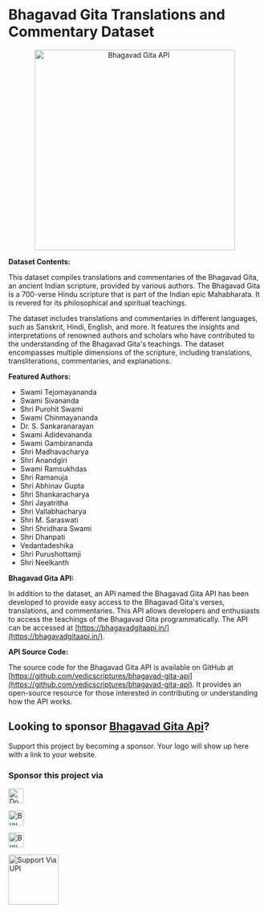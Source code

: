 # Bhagavad Gita Translations and Commentary Dataset

<p align="center"><img alt="Bhagavad Gita API" src="https://repository-images.githubusercontent.com/314205765/0bb18d80-2b22-11eb-8f6f-ccf20c0c2679" width="400vw"/></p>

**Dataset Contents:**

This dataset compiles translations and commentaries of the Bhagavad Gita, an ancient Indian scripture, provided by various authors. The Bhagavad Gita is a 700-verse Hindu scripture that is part of the Indian epic Mahabharata. It is revered for its philosophical and spiritual teachings.

The dataset includes translations and commentaries in different languages, such as Sanskrit, Hindi, English, and more. It features the insights and interpretations of renowned authors and scholars who have contributed to the understanding of the Bhagavad Gita's teachings. The dataset encompasses multiple dimensions of the scripture, including translations, transliterations, commentaries, and explanations.

**Featured Authors:**

- Swami Tejomayananda
- Swami Sivananda
- Shri Purohit Swami
- Swami Chinmayananda
- Dr. S. Sankaranarayan
- Swami Adidevananda
- Swami Gambirananda
- Shri Madhavacharya
- Shri Anandgiri
- Swami Ramsukhdas
- Shri Ramanuja
- Shri Abhinav Gupta
- Shri Shankaracharya
- Shri Jayatritha
- Shri Vallabhacharya
- Shri M. Saraswati
- Shri Shridhara Swami
- Shri Dhanpati
- Vedantadeshika
- Shri Purushottamji
- Shri Neelkanth

**Bhagavad Gita API:**

In addition to the dataset, an API named the Bhagavad Gita API has been developed to provide easy access to the Bhagavad Gita's verses, translations, and commentaries. This API allows developers and enthusiasts to access the teachings of the Bhagavad Gita programmatically. The API can be accessed at [https://bhagavadgitaapi.in/](https://bhagavadgitaapi.in/).

**API Source Code:**

The source code for the Bhagavad Gita API is available on GitHub at [https://github.com/vedicscriptures/bhagavad-gita-api](https://github.com/vedicscriptures/bhagavad-gita-api). It provides an open-source resource for those interested in contributing or understanding how the API works.


## Looking to sponsor [Bhagavad Gita Api](https://bhagavadgitaapi.in/)?

Support this project by becoming a sponsor. Your logo will show up here with a link to your website.

### Sponsor this project via

<a href="https://paypal.me/PtPrashantTripathi"><img height='30' src="https://img.shields.io/badge/support-PayPal-blue?logo=PayPal&style=flat-square&label=Donate" alt="Donate"/></a>

<a href="https://ko-fi.com/ptprashanttripathi"><img height='30' src='https://cdn.ko-fi.com/cdn/kofi3.png?v=2' alt='Buy Coffee for ptprashanttripathi' /></a>

<a href="https://www.buymeacoffee.com/ptprashanttripathi"><img height="30" src="https://cdn.buymeacoffee.com/buttons/default-orange.png" alt="Buy Me A Coffee" /></a>

<a href="https://ptprashanttripathi.github.io/linkpe?pa=pt1997@ybl&pn=Pt.+Prashant+Tripathi"><img height="100" src="https://user-images.githubusercontent.com/26687933/171396369-3c9072e5-81d1-406c-8b6c-ab24ea21b774.png" alt="Support Via UPI" style="border-radius:1px" />
